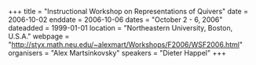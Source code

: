 +++
title = "Instructional Workshop on Representations of Quivers"
date = 2006-10-02
enddate = 2006-10-06
dates = "October 2 - 6, 2006"
dateadded = 1999-01-01
location = "Northeastern University, Boston, U.S.A."
webpage = "http://styx.math.neu.edu/~alexmart/Workshops/F2006/WSF2006.html"
organisers = "Alex Martsinkovsky"
speakers = "Dieter Happel"
+++
